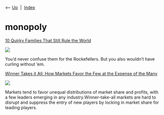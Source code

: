 <div class="nav">

⟵ [Up](index.html)  \|  [Index](index.html)

</div>

# monopoly

<div class="cards">

<div class="card">

<div class="card-title">

[10 Quirky Families That Still Rule the
World](https://getpocket.com/explore/item/10-quirky-families-that-still-rule-the-world)

</div>

<div class="card-image">

[![](https://pocket-image-cache.com/1200x/filters:format(jpg):extract_focal()/https%3A%2F%2Fs3.amazonaws.com%2Fpocket-syndicated-images%2Farticles%2F266%2F1566843892_5d24d00313df5.jpg)](https://getpocket.com/explore/item/10-quirky-families-that-still-rule-the-world)

</div>

You’d never confuse them for the Rockefellers. But you also wouldn’t
have curling without ’em.

</div>

<div class="card">

<div class="card-title">

[Winner Takes it All: How Markets Favor the Few at the Expense of the
Many](https://fs.blog/2018/09/mental-model-winner-take-all)

</div>

<div class="card-image">

[![](https://149664534.v2.pressablecdn.com/wp-content/uploads/2018/09/Winner-Take-All.png)](https://fs.blog/2018/09/mental-model-winner-take-all)

</div>

Markets tend to favor unequal distributions of market share and profits,
with a few leaders emerging in any industry.Winner-take-all markets are
hard to disrupt and suppress the entry of new players by locking in
market share for leading players.

</div>

</div>
